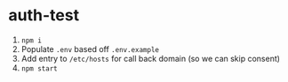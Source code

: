 # auth-test

1. `npm i`
2. Populate `.env` based off `.env.example`
3. Add entry to `/etc/hosts` for call back domain (so we can skip consent)
4. `npm start`
